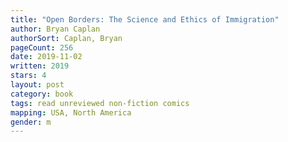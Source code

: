 ```yaml
---
title: "Open Borders: The Science and Ethics of Immigration"
author: Bryan Caplan
authorSort: Caplan, Bryan
pageCount: 256
date: 2019-11-02
written: 2019
stars: 4
layout: post
category: book
tags: read unreviewed non-fiction comics
mapping: USA, North America
gender: m
---
```

